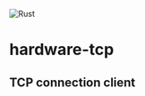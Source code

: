 ![Rust](https://github.com/stesel/hardware-tcp/workflows/Rust/badge.svg?branch=master)
# hardware-tcp
## TCP connection client
